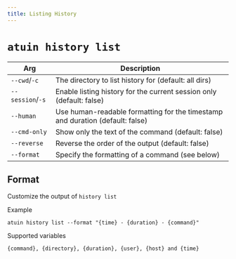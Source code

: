 ```yaml
---
title: Listing History
---
```


# `atuin history list`


| Arg              | Description                                                                   |
| ---------------- | ----------------------------------------------------------------------------- |
| `--cwd`/`-c`     | The directory to list history for (default: all dirs)                         |
| `--session`/`-s` | Enable listing history for the current session only (default: false)          |
| `--human`        | Use human-readable formatting for the timestamp and duration (default: false) |
| `--cmd-only`     | Show only the text of the command (default: false)                            |
| `--reverse`      | Reverse the order of the output (default: false)                              |
| `--format`       | Specify the formatting of a command (see below)                               |

## Format

Customize the output of `history list`

Example

```
atuin history list --format "{time} - {duration} - {command}"
```

Supported variables

```
{command}, {directory}, {duration}, {user}, {host} and {time}
```
